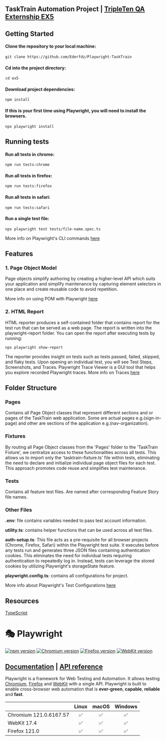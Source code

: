 ## TaskTrain Automation Project | [TripleTen QA Externship EX5](https://tripleten.com/qa-engineer/)

## Getting Started

#### Clone the repository to your local machine:
```
git clone https://github.com/Ederfdz/Playwright-TaskTrain
```

#### Cd into the project directory:
```
cd ex5
```

#### Download project dependencies:

```
npm install
```

#### If this is your first time using Playwright, you will need to install the browsers.

```
npx playwright install
```
## Running tests

#### Run all tests in chrome:
```
npm run tests:chrome
```
#### Run all tests in firefox:
```
npm run tests:firefox
```
#### Run all tests in safari:
```
npm run tests:safari
```
#### Run a single test file:
```
npx playwright test tests/file-name.spec.ts
```
More info on Playwright's CLI commands [here](https://playwright.dev/docs/test-cli)

## Features

### 1. Page Object Model

Page objects simplify authoring by creating a higher-level API which suits your application and simplify maintenance by capturing element selectors in one place and create reusable code to avoid repetition.

More info on using POM with Playwright [here](https://playwright.dev/docs/pom)


### 2. HTML Report

HTML reporter produces a self-contained folder that contains report for the test run that can be served as a web page.
The report is written into the playwright-report folder. You can open the report after executing tests by running:
```
npx playwright show-report
```
The reporter provides insight on tests such as tests passed, failed, skipped, and flaky tests.
Upon opening an individual test, you will see Test Steps, Screenshots, and Traces.
Playwright Trace Viewer is a GUI tool that helps you explore recorded Playwright traces. More info on Traces [here](https://playwright.dev/docs/trace-viewer)

## Folder Structure

### Pages
Contains all Page Object classes that represent different sections and or pages of the TaskTrain web application.
Some are actual pages e.g.(sign-in-page) and other are sections of the application e.g.(nav-organization).
### Fixtures
By routing all Page Object classes from the 'Pages' folder to the 'TaskTrain Fixture', we centralize access to these functionalities across all tests. This allows us to import only the 'tasktrain-fixture.ts' file within tests, eliminating the need to declare and initialize individual page object files for each test. This approach promotes code reuse and simplifies test maintenance.
### Tests
Contains all feature test files. Are named after corresponding Feature Story file names.

### Other Files

**.env**: file contains variables needed to pass test account information.

**utility.ts**: contains helper functions that can be used across all test files.

**auth-setup.ts**: This file acts as a pre-requisite for all browser projects (Chrome, Firefox, Safari) within the Playwright test suite. It executes before any tests run and generates three JSON files containing authentication cookies. This eliminates the need for individual tests requiring authentication to repeatedly log in. Instead, tests can leverage the stored cookies by utilizing Playwright's storageState feature.

**playwright.config.ts**: contains all configurations for project. 

More info about Playwright's Test Configurations [here](https://playwright.dev/docs/test-configuration) 

## Resources

 [TypeScript](https://www.typescriptlang.org/)

# 🎭 Playwright

[![npm version](https://img.shields.io/npm/v/playwright.svg)](https://www.npmjs.com/package/playwright) <!-- GEN:chromium-version-badge -->[![Chromium version](https://img.shields.io/badge/chromium-121.0.6167.57-blue.svg?logo=google-chrome)](https://www.chromium.org/Home)<!-- GEN:stop --> <!-- GEN:firefox-version-badge -->[![Firefox version](https://img.shields.io/badge/firefox-121.0-blue.svg?logo=firefoxbrowser)](https://www.mozilla.org/en-US/firefox/new/)<!-- GEN:stop --> <!-- GEN:webkit-version-badge -->[![WebKit version](https://img.shields.io/badge/webkit-17.4-blue.svg?logo=safari)](https://webkit.org/)<!-- GEN:stop -->

## [Documentation](https://playwright.dev) | [API reference](https://playwright.dev/docs/api/class-playwright)

Playwright is a framework for Web Testing and Automation. It allows testing [Chromium](https://www.chromium.org/Home), [Firefox](https://www.mozilla.org/en-US/firefox/new/) and [WebKit](https://webkit.org/) with a single API. Playwright is built to enable cross-browser web automation that is **ever-green**, **capable**, **reliable** and **fast**.

|          | Linux | macOS | Windows |
|   :---   | :---: | :---: | :---:   |
| Chromium <!-- GEN:chromium-version -->121.0.6167.57<!-- GEN:stop --> | :white_check_mark: | :white_check_mark: | :white_check_mark: |
| WebKit <!-- GEN:webkit-version -->17.4<!-- GEN:stop --> | :white_check_mark: | :white_check_mark: | :white_check_mark: |
| Firefox <!-- GEN:firefox-version -->121.0<!-- GEN:stop --> | :white_check_mark: | :white_check_mark: | :white_check_mark: |

